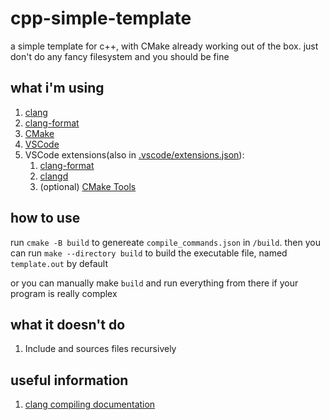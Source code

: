 # cpp-simple-template
a simple template for c++, with CMake already working out of the box. just don't do any fancy filesystem and you should be fine

## what i'm using

1. [clang](https://apt.llvm.org/)
2. [clang-format](https://apt.llvm.org/)
3. [CMake](https://github.com/Kitware/CMake/releases)
4. [VSCode](https://code.visualstudio.com/Download)
5. VSCode extensions(also in [.vscode/extensions.json](.vscode/extensions.json)):
   1. [clang-format](https://marketplace.visualstudio.com/items?itemName=xaver.clang-format)
   2. [clangd](https://marketplace.visualstudio.com/items?itemName=llvm-vs-code-extensions.vscode-clangd)
   3. (optional) [CMake Tools](https://marketplace.visualstudio.com/items?itemName=ms-vscode.cmake-tools) 

## how to use

run `cmake -B build` to genereate `compile_commands.json` in `/build`.
then you can run `make --directory build` to build the executable file, named `template.out` by default

or you can manually make `build` and run everything from there if your program is really complex

## what it doesn't do
1. Include and sources files recursively

## useful information

1. [clang compiling documentation](https://clang.llvm.org/docs/UsersManual.html)
